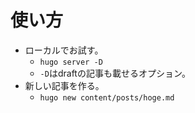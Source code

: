 # 使い方

- ローカルでお試す。
  - `hugo server -D`
  - `-D`はdraftの記事も載せるオプション。
- 新しい記事を作る。
  - `hugo new content/posts/hoge.md`

